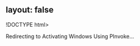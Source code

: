 layout: false
---
!DOCTYPE html>
<html>
	<head>
		<title>Redirecting to Activating Windows Using PInvoke</title>
  		<link rel="canonical" href="http://improve.dk/activating-windows/"/>
		<meta http-equiv="content-type" content="text/html; charset=utf-8" />
		<meta http-equiv="refresh" content="0;url=http://improve.dk/activating-windows/" />
	</head>
	<body>
		Redirecting to Activating Windows Using PInvoke...
	</body>
</html>